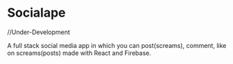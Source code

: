 # Socialape

//Under-Development

A full stack social media app in which you can post(screams), comment, like on screams(posts) made with React and Firebase.
